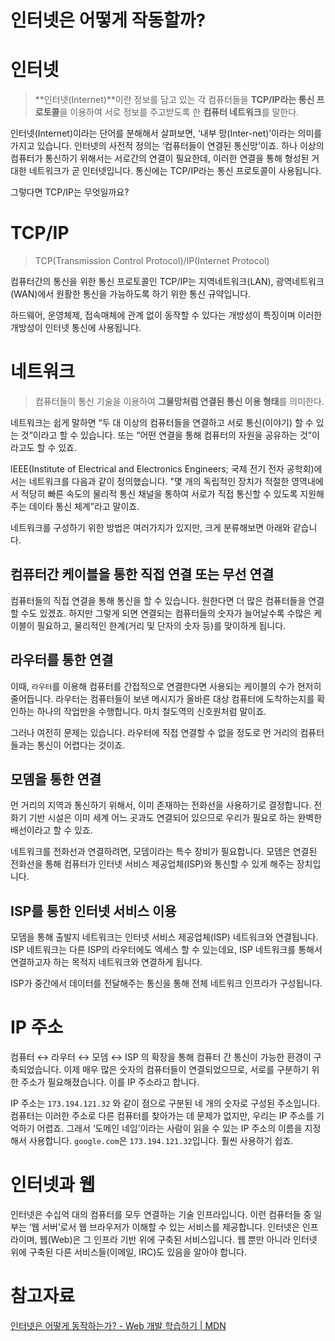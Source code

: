 # 인터넷은 어떻게 작동할까?

# 인터넷

> **인터넷(Internet)**이란 정보를 담고 있는 각 컴퓨터들을 **TCP/IP라는 통신 프로토콜**을 이용하여 서로 정보를 주고받도록 한 **컴퓨터 네트워크**를 말한다.

인터넷(Internet)이라는 단어를 분해해서 살펴보면, ‘내부 망(Inter-net)’이라는 의미를 가지고 있습니다. 인터넷의 사전적 정의는 ‘컴퓨터들이 연결된 통신망’이죠. 하나 이상의 컴퓨터가 통신하기 위해서는 서로간의 연결이 필요한데, 이러한 연결을 통해 형성된 거대한 네트워크가 곧 인터넷입니다. 통신에는 TCP/IP라는 통신 프로토콜이 사용됩니다.

그렇다면 TCP/IP는 무엇일까요?

# TCP/IP

> TCP(Transmission Control Protocol)/IP(Internet Protocol)

컴퓨터간의 통신을 위한 통신 프로토콜인 TCP/IP는 지역네트워크(LAN), 광역네트워크(WAN)에서 원활한 통신을 가능하도록 하기 위한 통신 규약입니다.

하드웨어, 운영체제, 접속매체에 관계 없이 동작할 수 있다는 개방성이 특징이며 이러한 개방성이 인터넷 통신에 사용됩니다.

# 네트워크

> 컴퓨터들이 통신 기술을 이용하여 **그물망처럼 연결된 통신 이용 형태**를 의미한다.

네트워크는 쉽게 말하면 “두 대 이상의 컴퓨터들을 연결하고 서로 통신(이야기) 할 수 있는 것”이라고 할 수 있습니다. 또는 “어떤 연결을 통해 컴퓨터의 자원을 공유하는 것”이라고도 할 수 있죠.

IEEE(Institute of Electrical and Electronics Engineers; 국제 전기 전자 공학회)에서는 네트워크를 다음과 같이 정의했습니다. "몇 개의 독립적인 장치가 적절한 영역내에서 적당히 빠른 속도의 물리적 통신 채널을 통하여 서로가 직접 통신할 수 있도록 지원해 주는 데이타 통신 체계”라고 말이죠.

네트워크를 구성하기 위한 방법은 여러가지가 있지만, 크게 분류해보면 아래와 같습니다.

## 컴퓨터간 케이블을 통한 직접 연결 또는 무선 연결

컴퓨터들의 직접 연결을 통해 통신을 할 수 있습니다. 원한다면 더 많은 컴퓨터들을 연결할 수도 있겠죠. 하지만 그렇게 되면 연결되는 컴퓨터들의 숫자가 늘어날수록 수많은 케이블이 필요하고, 물리적인 한계(거리 및 단자의 숫자 등)를 맞이하게 됩니다.

## 라우터를 통한 연결

이때, `라우터`를 이용해 컴퓨터를 간접적으로 연결한다면 사용되는 케이블의 수가 현저히 줄어듭니다. 라우터는 컴퓨터들이 보낸 메시지가 올바른 대상 컴퓨터에 도착하는지를 확인하는 하나의 작업만을 수행합니다. 마치 철도역의 신호원처럼 말이죠.

그러나 여전히 문제는 있습니다. 라우터에 직접 연결할 수 없을 정도로 먼 거리의 컴퓨터들과는 통신이 어렵다는 것이죠.

## 모뎀을 통한 연결

먼 거리의 지역과 통신하기 위해서, 이미 존재하는 전화선을 사용하기로 결정합니다. 전화기 기반 시설은 이미 세계 어느 곳과도 연결되어 있으므로 우리가 필요로 하는 완벽한 배선이라고 할 수 있죠.

네트워크를 전화선과 연결하려면, 모뎀이라는 특수 장비가 필요합니다. 모뎀은 연결된 전화선을 통해 컴퓨터가 인터넷 서비스 제공업체(ISP)와 통신할 수 있게 해주는 장치입니다.

## ISP를 통한 인터넷 서비스 이용

모뎀을 통해 출발지 네트워크는 인터넷 서비스 제공업체(ISP) 네트워크와 연결됩니다. ISP 네트워크는 다른 ISP의 라우터에도 엑세스 할 수 있는데요, ISP 네트워크를 통해서 연결하고자 하는 목적지 네트워크와 연결하게 됩니다.

ISP가 중간에서 데이터를 전달해주는 통신을 통해 전체 네트워크 인프라가 구성됩니다.

# IP 주소

컴퓨터 ↔ 라우터 ↔ 모뎀 ↔ ISP 의 확장을 통해 컴퓨터 간 통신이 가능한 환경이 구축되었습니다. 이제 매우 많은 숫자의 컴퓨터들이 연결되었으므로, 서로를 구분하기 위한 주소가 필요해졌습니다. 이를 IP 주소라고 합니다.

IP 주소는 `173.194.121.32` 와 같이 점으로 구분된 네 개의 숫자로 구성된 주소입니다. 컴퓨터는 이러한 주소로 다른 컴퓨터를 찾아가는 데 문제가 없지만, 우리는 IP 주소를 기억하기 어렵죠. 그래서 ‘도메인 네임’이라는 사람이 읽을 수 있는 IP 주소의 이름을 지정해서 사용합니다. `google.com`은 `173.194.121.32`입니다. 훨씬 사용하기 쉽죠.

# 인터넷과 웹

인터넷은 수십억 대의 컴퓨터를 모두 연결하는 기술 인프라입니다. 이런 컴퓨터들 중 일부는 ‘웹 서버’로서 웹 브라우저가 이해할 수 있는 서비스를 제공합니다. 인터넷은 인프라이며, 웹(Web)은 그 인프라 기반 위에 구축된 서비스입니다. 웹 뿐만 아니라 인터넷 위에 구축된 다른 서비스들(이메일, IRC)도 있음을 알아야 합니다.

# 참고자료

[인터넷은 어떻게 동작하는가? - Web 개발 학습하기 | MDN](https://developer.mozilla.org/ko/docs/Learn/Common_questions/How_does_the_Internet_work)
